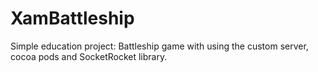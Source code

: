 XamBattleship
=============

Simple education project: Battleship game with using the custom server, cocoa pods and SocketRocket library.
